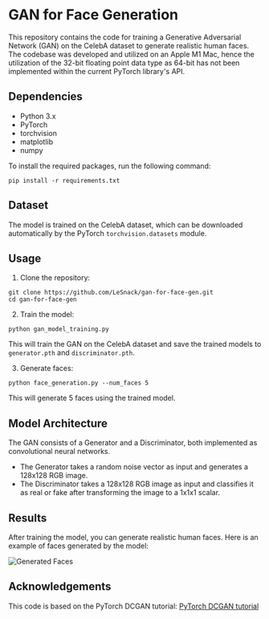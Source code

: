 # GAN for Face Generation

This repository contains the code for training a Generative Adversarial Network (GAN) on the CelebA dataset to generate realistic human faces. The codebase was developed and utilized on an Apple M1 Mac, hence the utilization of the 32-bit floating point data type as 64-bit has not been implemented within the current PyTorch library's API.

## Dependencies

-   Python 3.x
-   PyTorch
-   torchvision
-   matplotlib
-   numpy

To install the required packages, run the following command:

```
pip install -r requirements.txt
```

## Dataset

The model is trained on the CelebA dataset, which can be downloaded automatically by the PyTorch `torchvision.datasets` module.

## Usage

1. Clone the repository:

```
git clone https://github.com/LeSnack/gan-for-face-gen.git
cd gan-for-face-gen
```

2. Train the model:

```
python gan_model_training.py
```

This will train the GAN on the CelebA dataset and save the trained models to `generator.pth` and `discriminator.pth`.

3. Generate faces:

```
python face_generation.py --num_faces 5
```

This will generate 5 faces using the trained model.

## Model Architecture

The GAN consists of a Generator and a Discriminator, both implemented as convolutional neural networks.

-   The Generator takes a random noise vector as input and generates a 128x128 RGB image.
-   The Discriminator takes a 128x128 RGB image as input and classifies it as real or fake after transforming the image to a
    1x1x1 scalar.

## Results

After training the model, you can generate realistic human faces. Here is an example of faces generated by the model:

![Generated Faces](generated_faces.png)

## Acknowledgements

This code is based on the PyTorch DCGAN tutorial: [PyTorch DCGAN tutorial](https://pytorch.org/tutorials/beginner/dcgan_faces_tutorial.html)
